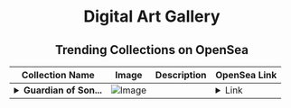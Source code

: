 <div align="center">

# Digital Art Gallery

## Trending Collections on OpenSea

| Collection Name                       | Image                                                                                     | Description                       | OpenSea Link                                                                                          |
|---------------------------------------|-------------------------------------------------------------------------------------------|-----------------------------------|--------------------------------------------------------------------------------------------------------|
| **<details><summary>Guardian of Son...</summary>Guardian of Soneium</details>** | ![Image](https://i.seadn.io/s/raw/files/adf3c1dd255b89ab3ab13130e6623013.webp?w=500&auto=format?w=200&auto=format) |  | <details><summary>Link</summary>[Guardian of Soneium](https://opensea.io/collection/guardian-of-soneium)</details> |

</div>